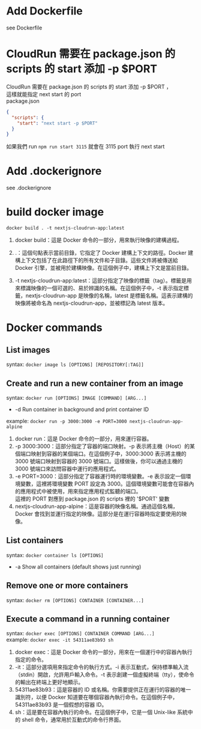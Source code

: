 # Add Dockerfile

see Dockerfile

# CloudRun 需要在 package.json 的 scripts 的 start 添加 -p $PORT

CloudRun 需要在 package.json 的 scripts 的 start 添加 -p $PORT ，  
這樣就能指定 next start 的 port  
package.json

```json
{
  "scripts": {
    "start": "next start -p $PORT"
  }
}
```

如果我們 run `npm run start 3115` 就會在 3115 port 執行 next start

# Add .dockerignore

see .dockerignore

# build docker image

`docker build . -t nextjs-cloudrun-app:latest`

1. docker build：這是 Docker 命令的一部分，用來執行映像的建構過程。

2. .：這個句點表示當前目錄，它指定了 Docker 建構上下文的路徑。Docker 建構上下文包括了在此路徑下的所有文件和子目錄。這些文件將被傳送給 Docker 引擎，並被用於建構映像。在這個例子中，建構上下文是當前目錄。

3. -t nextjs-cloudrun-app:latest：這部分指定了映像的標籤（tag）。標籤是用來標識映像的一個可選的、易於辨識的名稱。在這個例子中，-t 表示指定標籤，nextjs-cloudrun-app 是映像的名稱，latest 是標籤名稱。這表示建構的映像將被命名為 nextjs-cloudrun-app，並被標記為 latest 版本。

# Docker commands

## List images

syntax: `docker image ls [OPTIONS] [REPOSITORY[:TAG]]`

## Create and run a new container from an image

syntax: `docker run [OPTIONS] IMAGE [COMMAND] [ARG...]`

- -d Run container in background and print container ID

example: `docker run -p 3000:3000 -e PORT=3000 nextjs-cloudrun-app-alpine`

1. docker run：這是 Docker 命令的一部分，用來運行容器。
2. -p 3000:3000：這部分指定了容器的端口映射。-p 表示將主機（Host）的某個端口映射到容器的某個端口。在這個例子中，3000:3000 表示將主機的 3000 號端口映射到容器的 3000 號端口。這樣做後，你可以通過主機的 3000 號端口來訪問容器中運行的應用程式。
3. -e PORT=3000：這部分指定了容器運行時的環境變數。-e 表示設定一個環境變數，這裡將環境變數 PORT 設定為 3000。這個環境變數可能會在容器內的應用程式中被使用，用來指定應用程式監聽的端口。  
這裡的 PORT 對應到 package.json 的 scripts 裡的 '$PORT' 變數
4. nextjs-cloudrun-app-alpine：這是容器的映像名稱。通過這個名稱，Docker 會找到並運行指定的映像。這部分是在運行容器時指定要使用的映像。

## List containers

syntax: `docker container ls [OPTIONS]`

- -a Show all containers (default shows just running)

## Remove one or more containers

syntax: `docker rm [OPTIONS] CONTAINER [CONTAINER...]`

## Execute a command in a running container

syntax: `docker exec [OPTIONS] CONTAINER COMMAND [ARG...]`  
example: `docker exec -it 54311ae83b93 sh`

1. docker exec：這是 Docker 命令的一部分，用來在一個運行中的容器內執行指定的命令。
2. -it：這部分選項用來指定命令的執行方式。-i 表示互動式，保持標準輸入流（stdin）開啟，允許用戶輸入命令。-t 表示創建一個虛擬終端（tty），使命令的輸出在終端上更好地顯示。
3. 54311ae83b93：這是容器的 ID 或名稱。你需要提供正在運行的容器的唯一識別符，以便 Docker 知道要在哪個容器內執行命令。在這個例子中，54311ae83b93 是一個假想的容器 ID。
4. sh：這是要在容器內執行的命令。在這個例子中，它是一個 Unix-like 系統中的 shell 命令，通常用於互動式的命令行界面。
